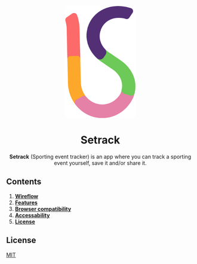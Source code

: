<p align="center">
  <img alt="Straight line going down and when at the bottom is going left and forming an 'S'-shape. This represents the logo of Setrack." src="img/setrack-logo.png" height="300">
</p>

<h1 align="center">Setrack</h1>
<p align="center">
  <b>Setrack</b> (Sporting event tracker) is an app where you can track a sporting event yourself, save it and/or share it.
</p>

<!-- ![Straight line going down and when at the bottom is going left and forming an "S"-shape. This represents the logo of Setrack.](img/setrack-logo.png)

**Setrack** (Sporting event tracker) is an app where you can track a sporting event yourself, save it and/or share it.  -->

## Contents

1. [**Wireflow**](#wireflow)
2. [**Features**](#features)
3. [**Browser compatibility**](#browser-compatibility)
4. [**Accessability**](#accessability)
5. [**License**](#license)

## License

[MIT](LICENSE)
